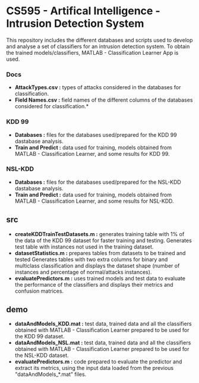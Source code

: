 # CS595 - Artifical Intelligence - Intrusion Detection System

This repository includes the different databases and scripts used to develop and analyse a set of classifiers for an intrusion detection system. To obtain the trained models/classifiers, MATLAB - Classification Learner App is used.

### Docs

 - **AttackTypes.csv :** types of attacks considered in the databases for classification.
 - **Field Names.csv :** field names of the different columns of the databases considered for classification.*
 
### KDD 99

 - **Databases :** files for the databases used/prepared for the KDD 99 dastabase analysis.
 - **Train and Predict :** data used for training, models obtained from MATLAB - Classification Learner, and some results for KDD 99.  
 
### NSL-KDD

 - **Databases :** files for the databases used/prepared for the NSL-KDD dastabase analysis.
 - **Train and Predict :** data used for training, models obtained from MATLAB - Classification Learner, and some results for NSL-KDD.  
 
## src
 - **createKDDTrainTestDatasets.m :** generates training table with 1% of the data of the KDD 99 dataset for faster training and testing. Generates test table with instances not used in the training dataset. 
  - **datasetStatistics.m :** prepares tables from datasets to be trained and tested Generates tables with two extra columns for binary and multiclass classification and displays the dataset shape (number of instances and percentage of normal/attacks instances). 
   - **evaluatePredictors.m :** uses trained models and test data to evaluate the performance of the classifiers and displays their metrics and confusion matrices. 

## demo
 - **dataAndModels_KDD.mat :** test data, trained data and all the classifiers obtained with MATLAB - Classification Learner prepared to be used for the KDD 99 dataset.
 - **dataAndModels_NSL.mat :** test data, trained data and all the classifiers obtained with MATLAB - Classification Learner prepared to be used for the NSL-KDD dataset.
 - **evaluatePredictors.m :** code prepared to evaluate the predictor and extract its metrics, using the input data loaded from the previous "dataAndModels_*.mat" files.
